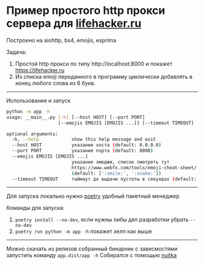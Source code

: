 # Пример простого http прокси сервера для [lifehacker.ru](https://lifehacker.ru)

Построено на aiohttp, bs4, emojis, esprima

Задача:

1. Простой http прокси  по типу http://localhost:8000 и покажет https://lifehacker.ru
2. Из списка emoji переданного в программу циклически добавлять в конец любого слова из 6 букв.

---

Использование и запуск

```bash
python -m app -h
usage: __main__.py [-h] [--host HOST] [--port PORT]
                   [--emojis EMOJIS [EMOJIS ...]] [--timeout TIMEOUT]

optional arguments:
  -h, --help            show this help message and exit
  --host HOST           указание хоста (default: 0.0.0.0)
  --port PORT           указание порта (default: 8000)
  --emojis EMOJIS [EMOJIS ...]
                        указание эмоджи, список смотреть тут
                        https://www.webfx.com/tools/emoji-cheat-sheet/
                        (default: [':smile:', ':snake:'])
  --timeout TIMEOUT     таймаут до выдачи пустоты в секундах (default: 300)
```

---
Для запуска локально нужно [poetry](https://python-poetry.org/) удобный пакетный менеджер

Команды для запуска:

1. `poetry install --no-dev`, если нужны либы дял разработки убрать `--no-dev`
2. `poetry run python -m app -h` покажет хелп как выше

---
Можно скачать из релизов собранный бинарник c зависмостями запустить команду `app.dist/app -h`
Собирался с помощью [nuitka](https://github.com/Nuitka/Nuitka)
